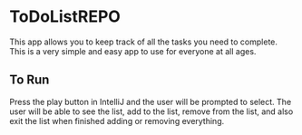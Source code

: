 # ToDoListREPO
This app allows you to keep track of all the tasks you need to complete. This is a very simple and easy app to use for everyone at all ages.

## To Run
Press the play button in IntelliJ and the user will be prompted to select. The user will be able to see the list, add to the list, remove from the list, and also exit the list when finished adding or removing everything.

